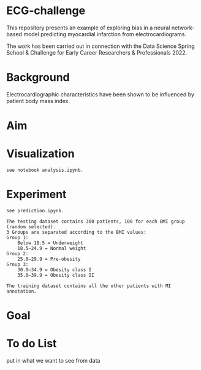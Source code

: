 # ECG-challenge
This repository presents an example of exploring bias in a 
neural network-based model predicting myocardial infarction from electrocardiograms.

The work has been carried out in connection with the Data Science Spring School & Challenge for Early Career Researchers & Professionals 2022.

# Background
Electrocardiographic characteristics have been shown to be influenced by patient body mass index. 


# Aim





# Visualization
    see notebook analysis.ipynb.  
# Experiment
    see prediction.ipynb.

    The testing dataset contains 300 patients, 100 for each BMI group (random selected). 
    3 Groups are separated according to the BMI values:  
    Group 1: 
        Below 18.5 = Underweight
        18.5–24.9 = Normal weight  
    Group 2:
        25.0–29.9 = Pre-obesity  
    Group 3:
        30.0–34.9 = Obesity class I
        35.0–39.9 = Obesity class II  

    The training dataset contains all the other patients with MI annotation.
# Goal
# To do List
put in what we want to see from data

